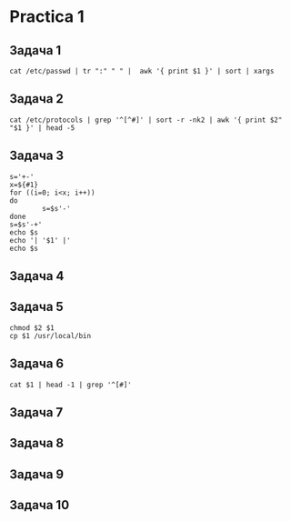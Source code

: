 # Practica 1
## Задача 1
```
cat /etc/passwd | tr ":" " " |  awk '{ print $1 }' | sort | xargs
```
## Задача 2
```
cat /etc/protocols | grep '^[^#]' | sort -r -nk2 | awk '{ print $2" "$1 }' | head -5
```
## Задача 3
```
s='+-'
x=${#1}
for ((i=0; i<x; i++))
do
        s=$s'-'
done
s=$s'-+'
echo $s
echo '| '$1' |'
echo $s
```
## Задача 4

## Задача 5
```
chmod $2 $1
cp $1 /usr/local/bin
```
## Задача 6
```
cat $1 | head -1 | grep '^[#]'
```

## Задача 7

## Задача 8

## Задача 9

## Задача 10





